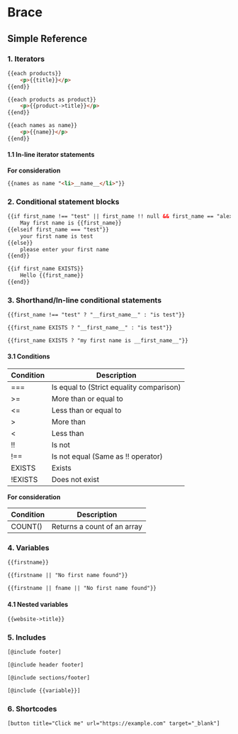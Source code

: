 # Brace
## Simple Reference

### 1. Iterators

```html
{{each products}}
    <p>{{title}}</p>
{{end}}
```

```html
{{each products as product}}
    <p>{{product->title}}</p>
{{end}}
```

```html
{{each names as name}}
    <p>{{name}}</p>
{{end}}
```

#### 1.1 In-line iterator statements

__For consideration__

```html
{{names as name "<li>__name__</li>"}}
```

### 2. Conditional statement blocks

```html
{{if first_name !== "test" || first_name !! null && first_name == "alex"}}
    May first name is {{first_name}}
{{elseif first_name === "test"}}
    your first name is test
{{else}}
    please enter your first name 
{{end}}
```

```html
{{if first_name EXISTS}}
    Hello {{first_name}}
{{end}}
```

### 3. Shorthand/In-line conditional statements

```html
{{first_name !== "test" ? "__first_name__" : "is test"}}
```

```html
{{first_name EXISTS ? "__first_name__" : "is test"}}
```

```html
{{first_name EXISTS ? "my first name is __first_name__"}}
```

#### 3.1 Conditions

| Condition  | Description                              |
|------------|------------------------------------------|
| ===        | Is equal to (Strict equality comparison) |
| >=         | More than or equal to                    |
| <=         | Less than or equal to                    |
| >          | More than                                |
| <          | Less than                                |
| !!         | Is not                                   |
| !==        | Is not equal (Same as !! operator)       |
| EXISTS     | Exists                                   |
| !EXISTS    | Does not exist                           |


__For consideration__

| Condition  | Description                              |
|------------|------------------------------------------|
| COUNT()    | Returns a count of an array              |


### 4. Variables


```html
{{firstname}}
```
```html
{{firstname || "No first name found"}}
```

```html
{{firstname || fname || "No first name found"}}
```


#### 4.1 Nested variables

```html
{{website->title}}
```

### 5. Includes

```html
[@include footer]
```

```html
[@include header footer]
```

```html
[@include sections/footer]
```

```html
[@include {{variable}}]
```

### 6. Shortcodes

```html
[button title="Click me" url="https://example.com" target="_blank"]
```